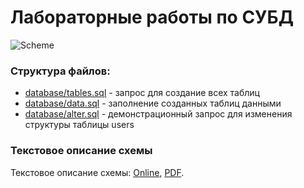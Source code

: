 # Лабораторные работы по СУБД

![Scheme](https://pp.vk.me/c837524/v837524694/18913/vj5i6KvJQOM.jpg)

### Структура файлов:
- [database/tables.sql](https://github.com/dcr30/postgres-task/blob/master/database/tables.sql) - запрос для создание всех таблиц
- [database/data.sql](https://github.com/dcr30/postgres-task/blob/master/database/data.sql) - заполнение созданных таблиц данными
- [database/alter.sql](https://github.com/dcr30/postgres-task/blob/master/database/alter.sql) - демонстрационный запрос для изменения структуры таблицы users

### Текстовое описание схемы
Текстовое описание схемы: [Online](https://github.com/dcr30/postgres-task/blob/master/description/DESCRIPTION.md), [PDF](https://raw.githubusercontent.com/dcr30/postgres-task/master/description/description.pdf).